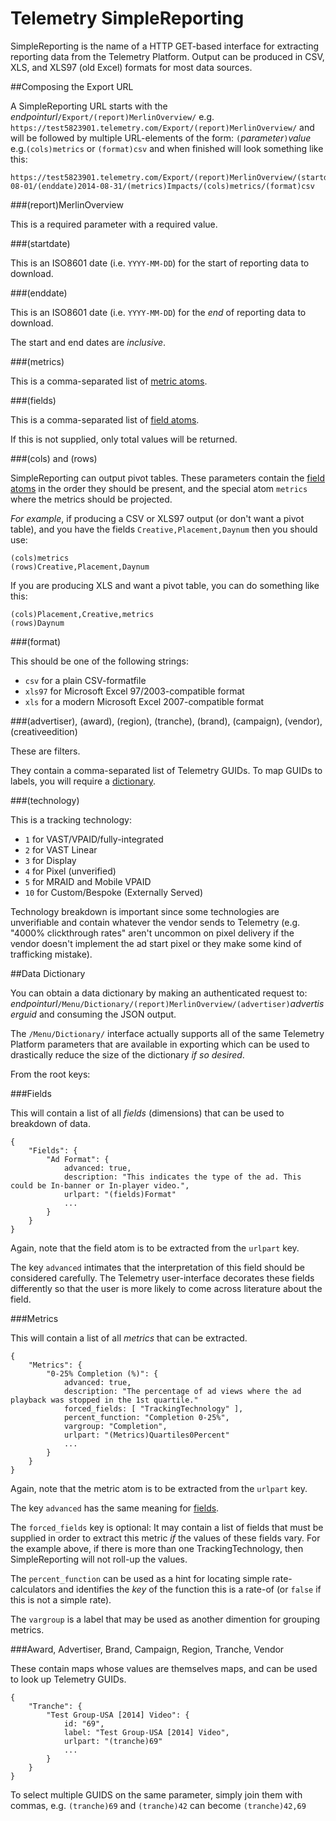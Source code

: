 Telemetry SimpleReporting
=========================

SimpleReporting is the name of a HTTP GET-based interface for extracting reporting
data from the Telemetry Platform. Output can be produced in CSV, XLS, and XLS97 (old Excel) formats for most data sources.

##Composing the Export URL

A SimpleReporting URL starts with the *endpointurl*`/Export/(report)MerlinOverview/` e.g. `https://test5823901.telemetry.com/Export/(report)MerlinOverview/` and will be followed by multiple URL-elements of the form: `(`*parameter*`)`*value* e.g.`(cols)metrics` or `(format)csv` and when finished will look something like this:

    https://test5823901.telemetry.com/Export/(report)MerlinOverview/(startdate)2014-08-01/(enddate)2014-08-31/(metrics)Impacts/(cols)metrics/(format)csv

###(report)MerlinOverview

This is a required parameter with a required value.

###(startdate)

This is an ISO8601 date (i.e. `YYYY-MM-DD`) for the start of reporting data to download.

###(enddate)

This is an ISO8601 date (i.e. `YYYY-MM-DD`) for the *end* of reporting data to download.

The start and end dates are *inclusive*.

###(metrics)

This is a comma-separated list of [metric atoms](#metrics-1).

###(fields)

This is a comma-separated list of [field atoms](#fields-1).

If this is not supplied, only total values will be returned.

###(cols) and (rows)

SimpleReporting can output pivot tables. These parameters contain the [field atoms](#fields-1) in the order they should be present, and the special atom `metrics` where the metrics should be projected.

*For example*, if producing a CSV or XLS97 output (or don't want a pivot table), and you have the fields `Creative,Placement,Daynum` then you should use:

    (cols)metrics
    (rows)Creative,Placement,Daynum

If you are producing XLS and want a pivot table, you can do something like this:

    (cols)Placement,Creative,metrics
    (rows)Daynum

###(format)

This should be one of the following strings:

* `csv` for a plain CSV-formatfile
* `xls97` for Microsoft Excel 97/2003-compatible format
* `xls` for a modern Microsoft Excel 2007-compatible format


###(advertiser), (award), (region), (tranche), (brand), (campaign), (vendor), (creativeedition)

These are filters.

They contain a comma-separated list of Telemetry GUIDs. To map GUIDs to labels,
you will require a [dictionary](#data-dictionary).

###(technology)

This is a tracking technology:

* `1` for VAST/VPAID/fully-integrated
* `2` for VAST Linear
* `3` for Display
* `4` for Pixel (unverified)
* `5` for MRAID and Mobile VPAID
* `10` for Custom/Bespoke (Externally Served)

Technology breakdown is important since some technologies are unverifiable
and contain whatever the vendor sends to Telemetry (e.g. "4000% clickthrough rates" aren't
uncommon on pixel delivery if the vendor doesn't implement the ad start pixel or they make some kind of trafficking mistake).

##Data Dictionary

You can obtain a data dictionary by making an authenticated request to: *endpointurl*`/Menu/Dictionary/(report)MerlinOverview/(advertiser)`*advertiserguid* and consuming the JSON output.

The `/Menu/Dictionary/` interface actually supports all of the same Telemetry Platform parameters that are available in exporting which can be used to
drastically reduce the size of the dictionary *if so desired*.

From the root keys:

###Fields

This will contain a list of all *fields* (dimensions) that can be used to breakdown of data.

    {
        "Fields": {
            "Ad Format": {
                advanced: true,
                description: "This indicates the type of the ad. This could be In-banner or In-player video.",
                urlpart: "(fields)Format"
                ...
            }
        }
    }

Again, note that the field atom is to be extracted from the `urlpart` key.  

The key `advanced` intimates that the interpretation of this field should be considered carefully. The Telemetry user-interface
decorates these fields differently so that the user is more likely to come across literature about the field.

###Metrics

This will contain a list of all *metrics* that can be extracted.

    {
        "Metrics": {
            "0-25% Completion (%)": {
                advanced: true,
                description: "The percentage of ad views where the ad playback was stopped in the 1st quartile."
                forced_fields: [ "TrackingTechnology" ],
                percent_function: "Completion 0-25%",
                vargroup: "Completion",
                urlpart: "(Metrics)Quartiles0Percent"
                ...
            }
        }
    }

Again, note that the metric atom is to be extracted from the `urlpart` key.  

The key `advanced` has the same meaning for [fields](#fields-1).

The `forced_fields` key is optional: It may contain a list of fields that must be supplied in order to extract this metric *if*
the values of these fields vary. For the example above, if there is more than one TrackingTechnology, then SimpleReporting will not
roll-up the values.

The `percent_function` can be used as a hint for locating simple rate-calculators and identifies the *key* of the function this is
a rate-of (or `false` if this is not a simple rate).

The `vargroup` is a label that may be used as another dimention for grouping metrics.

###Award, Advertiser, Brand, Campaign, Region, Tranche, Vendor

These contain maps whose values are themselves maps, and can be used to look up Telemetry GUIDs.

    {
        "Tranche": {
            "Test Group-USA [2014] Video": {
                id: "69",
                label: "Test Group-USA [2014] Video",
                urlpart: "(tranche)69"
                ...
            }
        }
    }

To select multiple GUIDS on the same parameter, simply join them with commas, e.g. `(tranche)69` and `(tranche)42` can become `(tranche)42,69`

